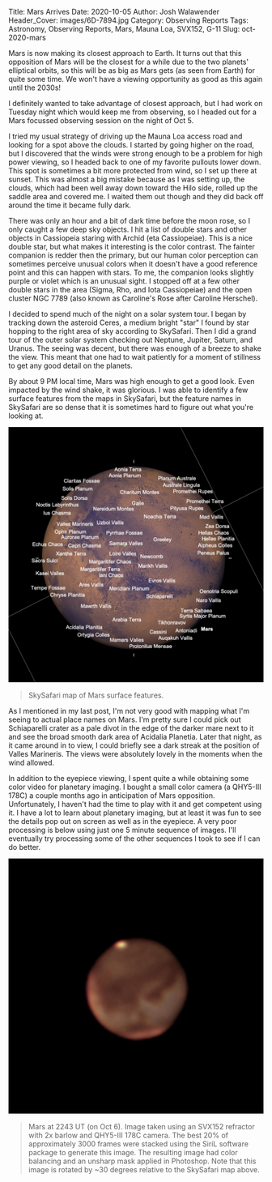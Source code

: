 Title: Mars Arrives
Date: 2020-10-05
Author: Josh Walawender
Header_Cover: images/6D-7894.jpg
Category: Observing Reports
Tags: Astronomy, Observing Reports, Mars, Mauna Loa, SVX152, G-11
Slug: oct-2020-mars

Mars is now making its closest approach to Earth.  It turns out that this opposition of Mars will be the closest for a while due to the two planets' elliptical orbits, so this will be as big as Mars gets (as seen from Earth) for quite some time.  We won't have a viewing opportunity as good as this again until the 2030s!

I definitely wanted to take advantage of closest approach, but I had work on Tuesday night which would keep me from observing, so I headed out for a Mars focussed observing session on the night of Oct 5.

I tried my usual strategy of driving up the Mauna Loa access road and looking for a spot above the clouds.  I started by going higher on the road, but I discovered that the winds were strong enough to be a problem for high power viewing, so I headed back to one of my favorite pullouts lower down.  This spot is sometimes a bit more protected from wind, so I set up there at sunset.  This was almost a big mistake because as I was setting up, the clouds, which had been well away down toward the Hilo side, rolled up the saddle area and covered me.  I waited them out though and they did back off around the time it became fully dark.

There was only an hour and a bit of dark time before the moon rose, so I only caught a few deep sky objects.  I hit a list of double stars and other objects in Cassiopeia staring with Archid (eta Cassiopeiae).  This is a nice double star, but what makes it interesting is the color contrast.  The fainter companion is redder then the primary, but our human color perception can sometimes perceive unusual colors when it doesn't have a good reference point and this can happen with stars.  To me, the companion looks slightly purple or violet which is an unusual sight.  I stopped off at a few other double stars in the area (Sigma, Rho, and Iota Cassiopeiae) and the open cluster NGC 7789 (also known as Caroline's Rose after Caroline Herschel).

I decided to spend much of the night on a solar system tour.  I began by tracking down the asteroid Ceres, a medium bright "star" I found by star hopping to the right area of sky according to SkySafari.  Then I did a grand tour of the outer solar system checking out Neptune, Jupiter, Saturn, and Uranus.  The seeing was decent, but there was enough of a breeze to shake the view.  This meant that one had to wait patiently for a moment of stillness to get any good detail on the planets.

By about 9 PM local time, Mars was high enough to get a good look.  Even impacted by the wind shake, it was glorious.  I was able to identify a few surface features from the maps in SkySafari, but the feature names in SkySafari are so dense that it is sometimes hard to figure out what you're looking at. 

![SkySafari map of Mars surface features.](images/SkySafari_Mars_Surface.png)
> SkySafari map of Mars surface features.

As I mentioned in my last post, I'm not very good with mapping what I'm seeing to actual place names on Mars.  I'm pretty sure I could pick out Schiaparelli crater as a pale divot in the edge of the darker mare next to it and see the broad smooth dark area of Acidalia Planetia.  Later that night, as it came around in to view, I could briefly see a dark streak at the position of Valles Marineris.  The views were absolutely lovely in the moments when the wind allowed.

In addition to the eyepiece viewing, I spent quite a while obtaining some color video for planetary imaging.  I bought a small color camera (a QHY5-III 178C) a couple months ago in anticipation of Mars opposition.  Unfortunately, I haven't had the time to play with it and get competent using it.  I have a lot to learn about planetary imaging, but at least it was fun to see the details pop out on screen as well as in the eyepiece.  A very poor processing is below using just one 5 minute sequence of images.  I'll eventually try processing some of the other sequences I took to see if I can do better.

![Mars](images/Mars_20201006at2243UT.jpg)
> Mars at 2243 UT (on Oct 6).  Image taken using an SVX152 refractor with 2x barlow and QHY5-III 178C camera.  The best 20% of approximately 3000 frames were stacked using the SiriL software package to generate this image.  The resulting image had color balancing and an unsharp mask applied in Photoshop.  Note that this image is rotated by ~30 degrees relative to the SkySafari map above.

